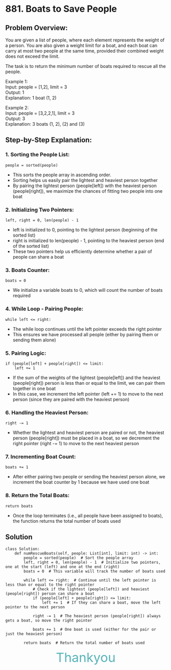# 881. Boats to Save People
## Problem Overview:
You are given a list of people, where each element represents the weight of a person. You are also given a weight limit for a boat, and each boat can carry at most two people at the same time, provided their combined weight does not exceed the limit.

The task is to return the minimum number of boats required to rescue all the people.</br>

Example 1:</br>
Input: people = [1,2], limit = 3</br>
Output: 1</br>
Explanation: 1 boat (1, 2)</br>

Example 2:</br>
Input: people = [3,2,2,1], limit = 3</br>
Output: 3</br>
Explanation: 3 boats (1, 2), (2) and (3)</br>

## Step-by-Step Explanation:
### 1. Sorting the People List:
```people = sorted(people)```
* This sorts the people array in ascending order. 
* Sorting helps us easily pair the lightest and heaviest person together
* By pairing the lightest person (people[left]) with the heaviest person (people[right]), we maximize the chances of fitting two people into one boat
### 2. Initializing Two Pointers:
```left, right = 0, len(people) - 1```
* left is initialized to 0, pointing to the lightest person (beginning of the sorted list)
* right is initialized to len(people) - 1, pointing to the heaviest person (end of the sorted list)
* These two pointers help us efficiently determine whether a pair of people can share a boat
### 3. Boats Counter:
```boats = 0```
* We initialize a variable boats to 0, which will count the number of boats required
### 4. While Loop - Pairing People:
```while left <= right:```
* The while loop continues until the left pointer exceeds the right pointer 
* This ensures we have processed all people (either by pairing them or sending them alone)
### 5. Pairing Logic:
```
if (people[left] + people[right]) <= limit:
    left += 1
```

* If the sum of the weights of the lightest (people[left]) and the heaviest (people[right]) person is less than or equal to the limit, we can pair them together in one boat
* In this case, we increment the left pointer (left += 1) to move to the next person (since they are paired with the heaviest person)
### 6. Handling the Heaviest Person:
```right -= 1```
* Whether the lightest and heaviest person are paired or not, the heaviest person (people[right]) must be placed in a boat, so we decrement the right pointer (right -= 1) to move to the next heaviest person
### 7. Incrementing Boat Count:
```boats += 1```
* After either pairing two people or sending the heaviest person alone, we increment the boat counter by 1 because we have used one boat
### 8. Return the Total Boats:
```return boats```
* Once the loop terminates (i.e., all people have been assigned to boats), the function returns the total number of boats used


## Solution
```
class Solution:
    def numRescueBoats(self, people: List[int], limit: int) -> int:
        people = sorted(people)  # Sort the people array
        left, right = 0, len(people) - 1  # Initialize two pointers, one at the start (left) and one at the end (right)
        boats = 0  # This variable will track the number of boats used

        while left <= right:  # Continue until the left pointer is less than or equal to the right pointer
            # Check if the lightest (people[left]) and heaviest (people[right]) person can share a boat
            if (people[left] + people[right]) <= limit:
                left += 1  # If they can share a boat, move the left pointer to the next person
            
            right -= 1  # The heaviest person (people[right]) always gets a boat, so move the right pointer

            boats += 1  # One boat is used (either for the pair or just the heaviest person)

        return boats  # Return the total number of boats used
```
<center>
<span style="font-size: 40px;color: #57B4BA;"> Thankyou </span> 
 </center>